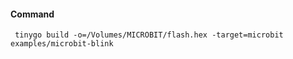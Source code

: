#### Command

``` tinygo build -o=/Volumes/MICROBIT/flash.hex -target=microbit examples/microbit-blink```
